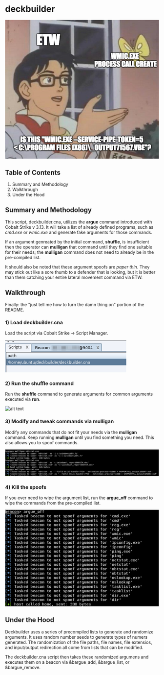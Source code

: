 # deckbuilder

![alt text](https://raw.githubusercontent.com/1c3be4r/stash/master/deckbuilder.png "deckbuilder")

## Table of Contents
1. Summary and Methodology
2. Walkthrough
3. Under the Hood


## Summary and Methodology

This script, deckbuilder.cna, utilizes the **argue** command introduced with Cobalt Strike v 3.13. It will take a list of already defined programs, such as *cmd.exe* or *wmic.exe* and generate fake arguments for those commands. 

If an argument genreated by the initial command, **shuffle**, is insufficient then the operator can **mulligan** that command until they find one suitable for their needs; the **mulligan** command does not need to already be in the pre-compiled list.

It should also be noted that these argument spoofs are *paper thin*. They may stick out like a sore thumb to a defender that is looking, but it is better than them catching your entire lateral movement command via ETW.

## Walkthrough

Finally: the "just tell me how to turn the damn thing on" portion of the README. 

### 1) Load deckbuilder.cna

Load the script via Cobalt Strike -> Script Manager.

![alt text](https://raw.githubusercontent.com/1c3be4r/stash/master/deckbuilderstep1.png "Step 1")

### 2) Run the shuffle command

Run the **shuffle** command to generate arguments for common arguments executed via **run**.

![alt text](https://raw.githubusercontent.com/1c3be4r/stash/master/deckbuilderstep2_.png "Step 2")

### 3) Modify and tweak commands via mulligan

Modify any commands that do not fit your needs via the **mulligan** command. Keep running **mulligan** until you find something you need. This also allows you to spoof commands.

![alt text](https://raw.githubusercontent.com/1c3be4r/stash/master/deckbuilderstep3.png "Step 3")

### 4) Kill the spoofs

If you ever need to wipe the argument list, run the **argue_off** command to wipe the commands from the pre-compiled list.

![alt text](https://raw.githubusercontent.com/1c3be4r/stash/master/deckbuilderstep4.png "Step 4")


## Under the Hood

Deckbuilder uses a series of precompiled lists to generate and randomize arguments. It uses random number seeds to generate types of numers generated. The randomization of the file paths, file names, file extensios, and input/output redirection all come from lists that can be modified. 

The deckbuilder.cna script then takes these randomized argumens and executes them on a beacon via &bargue_add, &bargue_list, or &bargue_remove.
